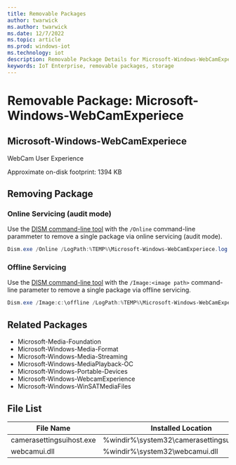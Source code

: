 ```yaml
---
title: Removable Packages
author: twarwick
ms.author: twarwick
ms.date: 12/7/2022
ms.topic: article
ms.prod: windows-iot
ms.technology: iot
description: Removable Package Details for Microsoft-Windows-WebCamExperiece
keywords: IoT Enterprise, removable packages, storage
---
```


# Removable Package: Microsoft-Windows-WebCamExperiece
## Microsoft-Windows-WebCamExperiece
WebCam User Experience

Approximate on-disk footprint: 1394 KB


## Removing Package

### Online Servicing (audit mode)
Use the [DISM command-line tool](/windows-hardware/manufacture/desktop/what-is-dism) with the ```/Online``` command-line parammeter to remove a single package via online servicing (audit mode).

```powershell
Dism.exe /Online /LogPath:%TEMP%\Microsoft-Windows-WebCamExperiece.log /NoRestart /Disable-Feature /FeatureName:Microsoft-Windows-WebCamExperiece /PackageName:@Package
````
### Offline Servicing
Use the [DISM command-line tool](/windows-hardware/manufacture/desktop/what-is-dism) with the ```/Image:<image path>``` command-line parameter to remove a single package via offline servicing.

```powershell
Dism.exe /Image:c:\offline /LogPath:%TEMP%\Microsoft-Windows-WebCamExperiece.log /NoRestart /Disable-Feature /FeatureName:Microsoft-Windows-WebCamExperiece /PackageName:@Package
````

## Related Packages
- Microsoft-Media-Foundation
- Microsoft-Windows-Media-Format  
- Microsoft-Windows-Media-Streaming  
- Microsoft-Windows-MediaPlayback-OC  
- Microsoft-Windows-Portable-Devices  
- Microsoft-Windows-WebcamExperience  
- Microsoft-Windows-WinSATMediaFiles 


## File List
| File Name | Installed Location |
|-----------|--------------------|
| camerasettingsuihost.exe	| %windir%\system32\camerasettingsuihost.exe |
| webcamui.dll	            | %windir%\system32\webcamui.dll

